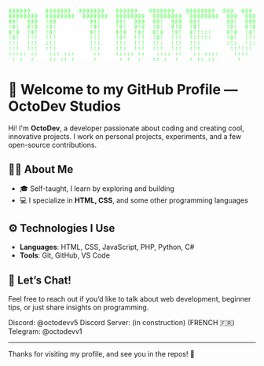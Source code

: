 ![OctoDev ASCII Art](./octodevascii.png)

# 👋 Welcome to my GitHub Profile — OctoDev Studios

Hi! I'm **OctoDev**, a developer passionate about coding and creating cool, innovative projects. I work on personal projects, experiments, and a few open-source contributions.

## 👨‍💻 About Me
- 🎓 Self-taught, I learn by exploring and building
- 💻 I specialize in **HTML, CSS**, and some other programming languages

## ⚙️ Technologies I Use
- **Languages**: HTML, CSS, JavaScript, PHP, Python, C#
- **Tools**: Git, GitHub, VS Code

## 💬 Let’s Chat!
Feel free to reach out if you’d like to talk about web development, beginner tips, or just share insights on programming.

Discord: @octodevv5
Discord Server: (in construction) (FRENCH 🇫🇷)
Telegram: @octodevv1

---

Thanks for visiting my profile, and see you in the repos! 👾
